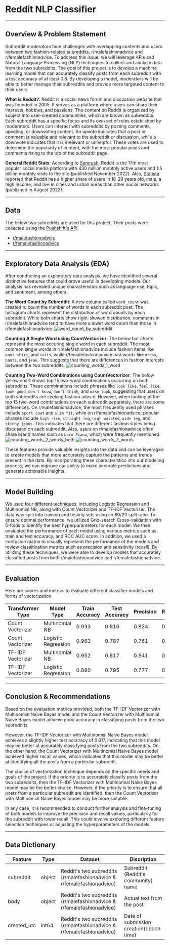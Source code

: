 # Reddit NLP Classifier

---

## Overview & Problem Statement

Subreddit moderators face challenges with overlapping contents and users between two fashion-related subreddits, r/malefashionadvice and r/femalefashionadvice. 
To address this issue, we will leverage APIs and Natural Language Processing (NLP) techniques to collect and analyze data from the two subreddits. The goal of this project is to develop a machine learning model that can accurately classify posts from each subreddit with a test accuracy of at least 0.8. By developing a model, moderators will be able to better manage their subreddits and provide more targeted content to their users. 

**What is Reddit?**: Reddit is a social news forum and discussion website that was founded in 2005. It serves as a platform where users can share their interests, hobbies, and passions. The content on Reddit is organized by subject into user-created communities, which are known as subreddits. Each subreddit has a specific focus and its own set of rules established by moderators. Users can interact with subreddits by posting comments, upvoting, or downvoting content. An upvote indicates that a post or comment is valuable and relevant to the subreddit or discussion, while a downvote indicates that it is irrelevant or unhelpful. These votes are used to determine the popularity of content, with the most popular posts and comments rising to the top of the subreddit page.

**General Reddit Stats**: According to [Semrush](https://www.semrush.com/blog/most-popular-social-media-platforms/), Reddit is the 17th most popular social media platform with 430 million monthly active users and 1.5 billion monthly visits to the site (published November 2022). Also, [Statista](https://www.statista.com/study/72723/social-media-reddit-in-the-united-states-brand-report/?locale=en) reported that Reddit has a higher share of users in 18-29 years old, male, a high income, and live in cities and urban areas than other social networks (published in August 2022).  

--- 

## Data

The below two subreddits are used for this project. Their posts were collected using the [Pushshift's API](https://github.com/pushshift/api). 

- [r/malefashionadvice](https://api.pushshift.io/reddit/search/submission/?subreddit=malefashionadvice)
- [r/femalefashionadvice](https://api.pushshift.io/reddit/search/submission/?subreddit=femalefashionadvice)

--- 

## Exploratory Data Analysis (EDA)

After conducting an exploratory data analysis, we have identified several distinctive features that could prove useful in developing models. Our analysis has revealed unique characteristics such as language use, topic, and sentiment, among others. 

**The Word Count by Subreddit**: A new column called `word_count` was created to count the number of words in each subreddit post. The histogram charts represent the distribution of word counts by each subreddit. While both charts show right-skewed distribution, comments in r/malefashionadvice tend to have more a lower word count than those in r/femalefashionadvice.
![word_count_by_subreddit](/images/word_count.png)

**Counting A Single Word using CountVectorizer**: The below bar charts represent the most occuring single word in each subreddit. The most common single words in r/malefashionadvice include fashion items like `pant`, `shirt`, and `suits`, while r/femalefashionadvice had words like `dress`, `pants`, and `jean`. This suggests that there are differences in fashion interests between the two subreddits. 
![counting_words_1_word](/images/15_most_common_words_1.png)

**Counting Two-Word Combinations using CountVectorizer**: The below yellow chart shows top 15 two-word combinations occurring on both subreddits. These combinations include phrases like `look like`, `feel like`, `look good`, `don't know`, `don't think`, and `make look`, suggesting that users on both subreddits are seeking fashion advice. However, when looking at the top 15 two-word combinations on each subreddit separately, there are some differences. On r/malefashionadvice, the most frequently used phrases include `sport coat` and `slim fit`, while on r/femalefashionadvice, popular phrases include `high rise`, `straight leg`, `high waisted`, `wide leg`, and `skinny jeans`. This indicates that there are different fashion styles being discussed on each subreddit. Also, users on r/malefashionadvice often share brand names such as `Loro Piana`, which were frequently mentioned. 
![counting_words_2_words_both](/images/15_most_common_words_2_all.png)
![counting_words_2_words](/images/15_most_common_words_2.png)

These features provide valuable insights into the data and can be leveraged to create models that more accurately capture the patterns and trends present in the data. By incorporating these characteristics into our modeling process, we can improve our ability to make accurate predictions and generate actionable insights.

---

## Model Building

We used four different techniques, including Logistic Regression and Multinomial NB, along with Count Vectorizer and TF-IDF Vectorizer. The data was split into training and testing sets using an 80/20 split ratio. To ensure optimal performance, we utilized Grid-search Cross-validation with 5-folds to identify the best hyperparameters for each model. We then evaluated the performance of each model using various metrics such as train and test accuracy, and ROC AUC score. In addition, we used a confusion matrix to visually represent the performance of the models and review classification metrics such as precision and sensitivity (recall). By utilizing these techniques, we were able to develop models that accurately classified posts from both r/malefashionadvice and r/femalefashionadvice.

---

## Evaluation 

Here are scores and metrics to evaluate different classifier models and forms of vectorization.

|Transformer Type|Model Type|Train Accuracy|Test Accuracy|Precision|Recall|F1-Score|AUC|
|--|--|--|--|--|--|--|--|
|Count Vectorizer|Multinomial NB|0.933|0.810|0.824|0.787|0.805|0.901|
|Count Vectorizer|Logistic Regression|0.963|0.787|0.761|0.838|0.797|0.872|
|TF-IDF Vectorizer|Multinomial NB|0.952|0.817|0.841|0.782|0.810|0.906
|TF-IDF Vectorizer|Logistic Regression|0.880|0.795|0.777|0.829|0.802|0.870|

--- 

## Conclusion & Recommendations

Based on the evaluation metrics provided, both the TF-IDF Vectorizer with Multinomial Naive Bayes model and the Count Vectorizer with Multinomial Naive Bayes model achieve good accuracy in classifying posts from the two subreddits.

However, the TF-IDF Vectorizer with Multinomial Naive Bayes model achieves a slightly higher test accuracy of 0.817, indicating that this model may be better at accurately classifying posts from the two subreddits. On the other hand, the Count Vectorizer with Multinomial Naive Bayes model achieved higher recall values, which indicates that this model may be better at identifying all the posts from a particular subreddit.

The choice of vectorization technique depends on the specific needs and goals of the project. If the priority is to accurately classify posts from the two subreddits, then the TF-IDF Vectorizer with Multinomial Naive Bayes model may be the better choice. However, if the priority is to ensure that all posts from a particular subreddit are identified, then the Count Vectorizer with Multinomial Naive Bayes model may be more suitable.

In any case, it is recommended to conduct further analysis and fine-tuning of both models to improve the precision and recall values, particularly for the subreddit with lower recall. This could involve exploring different feature selection techniques or adjusting the hyperparameters of the models.

--- 

## Data Dictionary 

|Feature|Type|Dataset|Discription|
|----|----|----|----|
|subreddit|object|Reddit's two subreddits (r/malefashionadvice & r/femalefashionadvice)|Subreddit (Reddit's community) name|
|body|object|Reddit's two subreddits (r/malefashionadvice & r/femalefashionadvice)|Actual text from the post|
|created_utc|int64|Reddit's two subreddits (r/malefashionadvice & r/femalefashionadvice)|Date of submission creation(epoch time)|